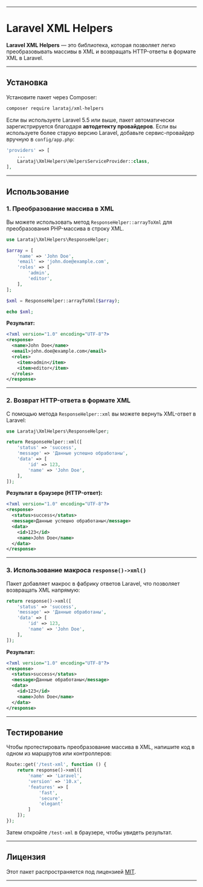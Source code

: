 
---

# Laravel XML Helpers

**Laravel XML Helpers** — это библиотека, которая позволяет легко преобразовывать массивы в XML и возвращать HTTP-ответы в формате XML в Laravel.

---

## Установка

Установите пакет через Composer:

```bash
composer require larataj/xml-helpers
```

Если вы используете Laravel 5.5 или выше, пакет автоматически зарегистрируется благодаря **автодетекту провайдеров**. Если вы используете более старую версию Laravel, добавьте сервис-провайдер вручную в `config/app.php`:

```php
'providers' => [
    ...
    Larataj\XmlHelpers\HelpersServiceProvider::class,
],
```

---

## Использование

### 1. Преобразование массива в XML

Вы можете использовать метод `ResponseHelper::arrayToXml` для преобразования PHP-массива в строку XML.

```php
use Larataj\XmlHelpers\ResponseHelper;

$array = [
    'name' => 'John Doe',
    'email' => 'john.doe@example.com',
    'roles' => [
        'admin',
        'editor',
    ],
];

$xml = ResponseHelper::arrayToXml($array);

echo $xml;
```

**Результат:**
```xml
<?xml version="1.0" encoding="UTF-8"?>
<response>
  <name>John Doe</name>
  <email>john.doe@example.com</email>
  <roles>
    <item>admin</item>
    <item>editor</item>
  </roles>
</response>
```

---

### 2. Возврат HTTP-ответа в формате XML

С помощью метода `ResponseHelper::xml` вы можете вернуть XML-ответ в Laravel:

```php
use Larataj\XmlHelpers\ResponseHelper;

return ResponseHelper::xml([
    'status' => 'success',
    'message' => 'Данные успешно обработаны',
    'data' => [
        'id' => 123,
        'name' => 'John Doe',
    ],
]);
```

**Результат в браузере (HTTP-ответ):**
```xml
<?xml version="1.0" encoding="UTF-8"?>
<response>
  <status>success</status>
  <message>Данные успешно обработаны</message>
  <data>
    <id>123</id>
    <name>John Doe</name>
  </data>
</response>
```

---

### 3. Использование макроса `response()->xml()`

Пакет добавляет макрос в фабрику ответов Laravel, что позволяет возвращать XML напрямую:

```php
return response()->xml([
    'status' => 'success',
    'message' => 'Данные обработаны',
    'data' => [
        'id' => 123,
        'name' => 'John Doe',
    ],
]);
```

**Результат:**
```xml
<?xml version="1.0" encoding="UTF-8"?>
<response>
  <status>success</status>
  <message>Данные обработаны</message>
  <data>
    <id>123</id>
    <name>John Doe</name>
  </data>
</response>
```

---

## Тестирование

Чтобы протестировать преобразование массива в XML, напишите код в одном из маршрутов или контроллеров:

```php
Route::get('/test-xml', function () {
    return response()->xml([
        'name' => 'Laravel',
        'version' => '10.x',
        'features' => [
            'fast',
            'secure',
            'elegant'
        ]
    ]);
});
```

Затем откройте `/test-xml` в браузере, чтобы увидеть результат.

---

## Лицензия

Этот пакет распространяется под лицензией [MIT](vendor/composer/LICENSE).

---